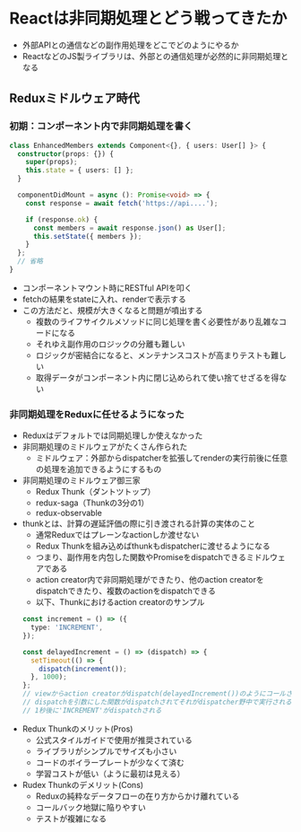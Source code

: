 # Reactは非同期処理とどう戦ってきたか
* 外部APIとの通信などの副作用処理をどこでどのようにやるか
* ReactなどのJS製ライブラリは、外部との通信処理が必然的に非同期処理となる

## Reduxミドルウェア時代

### 初期：コンポーネント内で非同期処理を書く
```ts
class EnhancedMembers extends Component<{}, { users: User[] }> {
  constructor(props: {}) {
    super(props);
    this.state = { users: [] };
  }

  componentDidMount = async (): Promise<void> => {
    const response = await fetch('https://api....');

    if (response.ok) {
      const members = await response.json() as User[];
      this.setState({ members });
    }
  };
  // 省略
}
```
* コンポーネントマウント時にRESTful APIを叩く
* fetchの結果をstateに入れ、renderで表示する
* この方法だと、規模が大きくなると問題が噴出する
  * 複数のライフサイクルメソッドに同じ処理を書く必要性があり乱雑なコードになる
  * それゆえ副作用のロジックの分離も難しい
  * ロジックが密結合になると、メンテナンスコストが高まりテストも難しい
  * 取得データがコンポーネント内に閉じ込められて使い捨てせざるを得ない

### 非同期処理をReduxに任せるようになった
* Reduxはデフォルトでは同期処理しか使えなかった
* 非同期処理のミドルウェアがたくさん作られた
  * ミドルウェア：外部からdispatcherを拡張してrenderの実行前後に任意の処理を追加できるようにするもの
* 非同期処理のミドルウェア御三家
  * Redux Thunk（ダントツトップ）
  * redux-saga（Thunkの3分の1）
  * redux-observable
* thunkとは、計算の遅延評価の際に引き渡される計算の実体のこと
  * 通常Reduxではプレーンなactionしか渡せない
  * Redux Thunkを組み込めばthunkもdispatcherに渡せるようになる
  * つまり、副作用を内包した関数やPromiseをdispatchできるミドルウェアである
  * action creator内で非同期処理ができたり、他のaction creatorをdispatchできたり、複数のactionをdispatchできる
  * 以下、Thunkにおけるaction creatorのサンプル
  ```ts
  const increment = () => ({
    type: 'INCREMENT',
  });

  const delayedIncrement = () => (dispatch) => {
    setTimeout(() => {
      dispatch(increment());
    }, 1000);
  };
  // viewからaction creatorがdispatch(delayedIncrement())のようにコールされる
  // dispatchを引数にした関数がdispatchされてそれがdispatcher野中で実行される
  // 1秒後に'INCREMENT'がdispatchされる
  ```
* Redux Thunkのメリット(Pros)
  * 公式スタイルガイドで使用が推奨されている
  * ライブラリがシンプルでサイズも小さい
  * コードのボイラープレートが少なくて済む
  * 学習コストが低い（ように最初は見える）
* Rudex Thunkのデメリット(Cons)
  * Reduxの純粋なデータフローの在り方からかけ離れている
  * コールバック地獄に陥りやすい
  * テストが複雑になる

